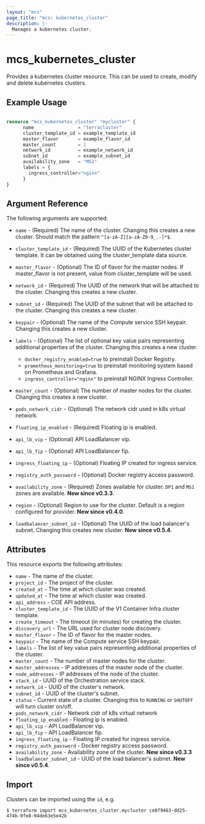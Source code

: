 ```yaml
---
layout: "mcs"
page_title: "mcs: kubernetes_cluster"
description: |-
  Manages a kubernetes cluster.
---
```


# mcs\_kubernetes\_cluster

Provides a kubernetes cluster resource. This can be used to create, modify and delete kubernetes clusters.

## Example Usage

```terraform

resource "mcs_kubernetes_cluster" "mycluster" {
      name                = "terracluster"
      cluster_template_id = example_template_id
      master_flavor       = example_flavor_id
      master_count        = 1
      network_id          = example_network_id
      subnet_id           = example_subnet_id
      availability_zone   = "MS1"
      labels = {
        ingress_controller="nginx"
      }
}
```

## Argument Reference

The following arguments are supported:

* `name` - (Required) The name of the cluster. Changing this creates a new cluster. Should match the pattern `^[a-zA-Z][a-zA-Z0-9_.-]*$`.

* `cluster_template_id` - (Required) The UUID of the Kubernetes cluster
    template. It can be obtained using the cluster_template data source.

* `master_flavor` - (Optional) The ID of flavor for the master nodes.
 If master_flavor is not present, value from cluster_template will be used.

* `network_id` - (Required) The UUID of the network that will be attached to the cluster.
 Changing this creates a new cluster.

* `subnet_id` - (Required) The UUID of the subnet that will be attached to the cluster.
 Changing this creates a new cluster.

* `keypair` - (Optional) The name of the Compute service SSH keypair. Changing
    this creates a new cluster.

* `labels` - (Optional) The list of optional key value pairs representing additional
    properties of the cluster. Changing this creates a new cluster.
  * `docker_registry_enabled=true` to preinstall Docker Registry.
  * `prometheus_monitoring=true` to preinstall monitoring system based on Prometheus and Grafana.
  * `ingress_controller="nginx"` to preinstall NGINX Ingress Controller.

* `master_count` - (Optional) The number of master nodes for the cluster.
    Changing this creates a new cluster.
    
* `pods_network_cidr` - (Optional) The network cidr used in k8s virtual network.

* `floating_ip_enabled` - (Required) Floating ip is enabled.

* `api_lb_vip` - (Optional) API LoadBalancer vip.

* `api_lb_fip` - (Optional) API LoadBalancer fip.

* `ingress_floating_ip` - (Optional) Floating IP created for ingress service.

* `registry_auth_password` - (Optional) Docker registry access password.

* `availability_zone` - (Required) Zones available for cluster. `DP1` and `MS1` zones are available. **New since v0.3.3**.

* `region` - (Optional) Region to use for the cluster. Default is a region configured for provider. **New since v0.4.0**.

* `loadbalancer_subnet_id` - (Optional) The UUID of the load balancer's subnet. Changing this creates new cluster. **New since v0.5.4**.

## Attributes

This resource exports the following attributes:

* `name` - The name of the cluster.
* `project_id` - The project of the cluster.
* `created_at` - The time at which cluster was created.
* `updated_at` - The time at which cluster was created.
* `api_address` - COE API address.
* `cluster_template_id` - The UUID of the V1 Container Infra cluster template.
* `create_timeout` - The timeout (in minutes) for creating the cluster.
* `discovery_url` - The URL used for cluster node discovery.
* `master_flavor` - The ID of flavor for the master nodes.
* `keypair` - The name of the Compute service SSH keypair.
* `labels` - The list of key value pairs representing additional properties of
                 the cluster.
* `master_count` - The number of master nodes for the cluster.
* `master_addresses` - IP addresses of the master node of the cluster.
* `node_addresses` - IP addresses of the node of the cluster.
* `stack_id` - UUID of the Orchestration service stack.
* `network_id` - UUID of the cluster's network.
* `subnet_id` - UUID of the cluster's subnet.
* `status` - Current state of a cluster. Changing this to `RUNNING` or `SHUTOFF` will turn cluster on/off.
* `pods_network_cidr` - Network cidr of k8s virtual network
* `floating_ip_enabled` - Floating ip is enabled.
* `api_lb_vip` - API LoadBalancer vip.
* `api_lb_fip` - API LoadBalancer fip.
* `ingress_floating_ip` - Floating IP created for ingress service.
* `registry_auth_password` - Docker registry access password.
* `availability_zone` - Availability zone of the cluster. **New since v0.3.3**
* `loadbalancer_subnet_id` - UUID of the load balancer's subnet. **New since v0.5.4**.

## Import

Clusters can be imported using the `id`, e.g.

```
$ terraform import mcs_kubernetes_cluster.mycluster ce0f9463-dd25-474b-9fe8-94de63e5e42b
```